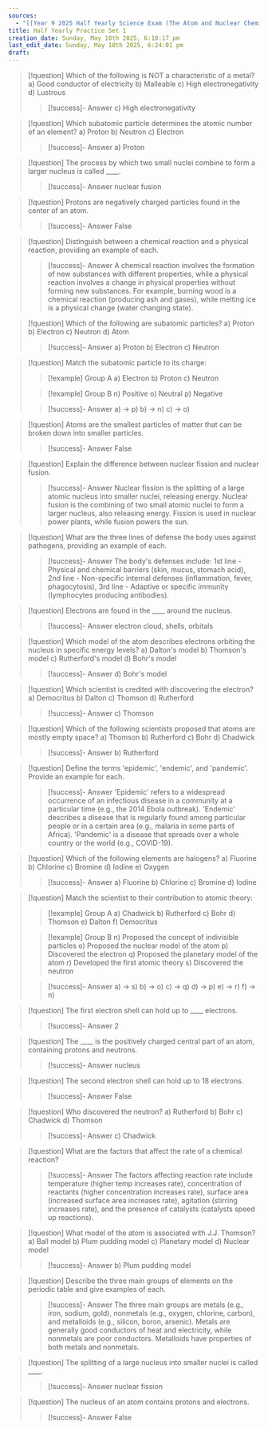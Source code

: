 ```yaml
---
sources:
  - "[[Year 9 2025 Half Yearly Science Exam (The Atom and Nuclear Chemistry + Diseases) 😊]]"
title: Half Yearly Practice Set 1
creation_date: Sunday, May 18th 2025, 6:10:17 pm
last_edit_date: Sunday, May 18th 2025, 6:24:01 pm
draft:
---
```

> [!question] Which of the following is NOT a characteristic of a metal?
> a) Good conductor of electricity
> b) Malleable
> c) High electronegativity
> d) Lustrous
> > [!success]- Answer
> > c) High electronegativity

> [!question] Which subatomic particle determines the atomic number of an element?
> a) Proton
> b) Neutron
> c) Electron
> > [!success]- Answer
> > a) Proton

> [!question] The process by which two small nuclei combine to form a larger nucleus is called ____.
> > [!success]- Answer
> > nuclear fusion

> [!question] Protons are negatively charged particles found in the center of an atom.
> > [!success]- Answer
> > False

> [!question] Distinguish between a chemical reaction and a physical reaction, providing an example of each.
> > [!success]- Answer
> > A chemical reaction involves the formation of new substances with different properties, while a physical reaction involves a change in physical properties without forming new substances. For example, burning wood is a chemical reaction (producing ash and gases), while melting ice is a physical change (water changing state).

> [!question] Which of the following are subatomic particles?
> a) Proton
> b) Electron
> c) Neutron
> d) Atom
> > [!success]- Answer
> > a) Proton
> > b) Electron
> > c) Neutron

> [!question] Match the subatomic particle to its charge:
> > [!example] Group A
> > a) Electron
> > b) Proton
> > c) Neutron
>
> > [!example] Group B
> > n) Positive
> > o) Neutral
> > p) Negative
>
> > [!success]- Answer
> > a) -> p)
> > b) -> n)
> > c) -> o)

> [!question] Atoms are the smallest particles of matter that can be broken down into smaller particles.
> > [!success]- Answer
> > False

> [!question] Explain the difference between nuclear fission and nuclear fusion.
> > [!success]- Answer
> > Nuclear fission is the splitting of a large atomic nucleus into smaller nuclei, releasing energy. Nuclear fusion is the combining of two small atomic nuclei to form a larger nucleus, also releasing energy.  Fission is used in nuclear power plants, while fusion powers the sun.

> [!question] What are the three lines of defense the body uses against pathogens, providing an example of each.
> > [!success]- Answer
> > The body's defenses include: 1st line - Physical and chemical barriers (skin, mucus, stomach acid), 2nd line - Non-specific internal defenses (inflammation, fever, phagocytosis), 3rd line - Adaptive or specific immunity (lymphocytes producing antibodies).

> [!question] Electrons are found in the ____ around the nucleus.
> > [!success]- Answer
> > electron cloud, shells, orbitals

> [!question] Which model of the atom describes electrons orbiting the nucleus in specific energy levels?
> a) Dalton's model
> b) Thomson's model
> c) Rutherford's model
> d) Bohr's model
> > [!success]- Answer
> > d) Bohr's model

> [!question] Which scientist is credited with discovering the electron?
> a) Democritus
> b) Dalton
> c) Thomson
> d) Rutherford
> > [!success]- Answer
> > c) Thomson

> [!question] Which of the following scientists proposed that atoms are mostly empty space?
> a) Thomson
> b) Rutherford
> c) Bohr
> d) Chadwick
> > [!success]- Answer
> > b) Rutherford

> [!question] Define the terms 'epidemic', 'endemic', and 'pandemic'. Provide an example for each.
> > [!success]- Answer
> > 'Epidemic' refers to a widespread occurrence of an infectious disease in a community at a particular time (e.g., the 2014 Ebola outbreak). 'Endemic' describes a disease that is regularly found among particular people or in a certain area (e.g., malaria in some parts of Africa). 'Pandemic' is a disease that spreads over a whole country or the world (e.g., COVID-19).

> [!question] Which of the following elements are halogens?
> a) Fluorine
> b) Chlorine
> c) Bromine
> d) Iodine
> e) Oxygen
> > [!success]- Answer
> > a) Fluorine
> > b) Chlorine
> > c) Bromine
> > d) Iodine

> [!question] Match the scientist to their contribution to atomic theory:
> > [!example] Group A
> > a) Chadwick
> > b) Rutherford
> > c) Bohr
> > d) Thomson
> > e) Dalton
> > f) Democritus
>
> > [!example] Group B
> > n) Proposed the concept of indivisible particles
> > o) Proposed the nuclear model of the atom
> > p) Discovered the electron
> > q) Proposed the planetary model of the atom
> > r) Developed the first atomic theory
> > s) Discovered the neutron
>
> > [!success]- Answer
> > a) -> s)
> > b) -> o)
> > c) -> q)
> > d) -> p)
> > e) -> r)
> > f) -> n)

> [!question] The first electron shell can hold up to ____ electrons.
> > [!success]- Answer
> > 2

> [!question] The ____ is the positively charged central part of an atom, containing protons and neutrons.
> > [!success]- Answer
> > nucleus

> [!question] The second electron shell can hold up to 18 electrons.
> > [!success]- Answer
> > False

> [!question] Who discovered the neutron?
> a) Rutherford
> b) Bohr
> c) Chadwick
> d) Thomson
> > [!success]- Answer
> > c) Chadwick

> [!question] What are the factors that affect the rate of a chemical reaction?
> > [!success]- Answer
> > The factors affecting reaction rate include temperature (higher temp increases rate), concentration of reactants (higher concentration increases rate), surface area (increased surface area increases rate), agitation (stirring increases rate), and the presence of catalysts (catalysts speed up reactions).

> [!question] What model of the atom is associated with J.J. Thomson?
> a) Ball model
> b) Plum pudding model
> c) Planetary model
> d) Nuclear model
> > [!success]- Answer
> > b) Plum pudding model

> [!question] Describe the three main groups of elements on the periodic table and give examples of each.
> > [!success]- Answer
> > The three main groups are metals (e.g., iron, sodium, gold), nonmetals (e.g., oxygen, chlorine, carbon), and metalloids (e.g., silicon, boron, arsenic). Metals are generally good conductors of heat and electricity, while nonmetals are poor conductors. Metalloids have properties of both metals and nonmetals.

> [!question] The splitting of a large nucleus into smaller nuclei is called ____.
> > [!success]- Answer
> > nuclear fission

> [!question] The nucleus of an atom contains protons and electrons.
> > [!success]- Answer
> > False
